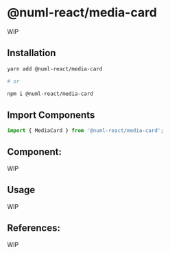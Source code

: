 # @numl-react/media-card

WIP

## Installation

```sh
yarn add @numl-react/media-card

# or

npm i @numl-react/media-card
```

## Import Components

```jsx
import { MediaCard } from '@numl-react/media-card';
```

## Component:

WIP

## Usage

WIP

## References:

WIP